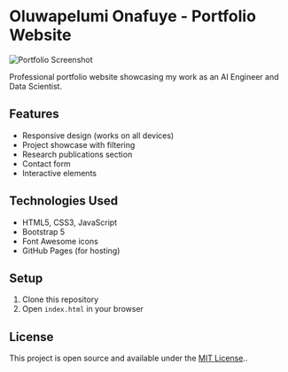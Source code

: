 # Oluwapelumi Onafuye - Portfolio Website

![Portfolio Screenshot](assets/images/screenshot.png)

Professional portfolio website showcasing my work as an AI Engineer and Data Scientist.

## Features

- Responsive design (works on all devices)
- Project showcase with filtering
- Research publications section
- Contact form
- Interactive elements

## Technologies Used

- HTML5, CSS3, JavaScript
- Bootstrap 5
- Font Awesome icons
- GitHub Pages (for hosting)

## Setup

1. Clone this repository
2. Open `index.html` in your browser

## License

This project is open source and available under the [MIT License](LICENSE)..
